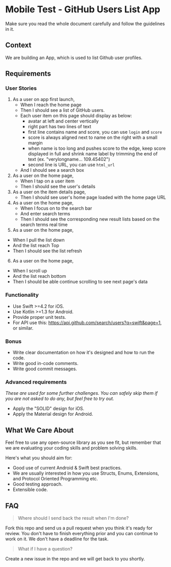# Mobile Test - GitHub Users List App

Make sure you read the whole document carefully and follow the guidelines in it.

## Context

We are building an App, which is used to list Github user profiles.

## Requirements

### User Stories

1. As a user on app first launch,
    - When I reach the home page
    - Then I should see a list of GitHub users.
    - Each user item on this page should display as below: 
      - avatar at left and center vertically
      - right part has two lines of text
      - first line contains name and score, you can use `login` and `score`
      - score is always aligned next to name on the right with a small margin
      - when name is too long and pushes score to the edge, keep score displayed in full and shrink name label by trimming the end of text (ex. "verylongname... 109.45402")
      - second line is URL, you can use `html_url`
    - And I should see a search box
2. As a user on the home page,
    - When I tap on a user item
    - Then I should see the user's details
3. As a user on the item details page,
    - Then I should see user's home page loaded with the home page URL
4. As a user on the home page,
    - When I focus on to the search bar
    - And enter search terms
    - Then I should see the corresponding new result lists based on the search terms real time
5. As a user on the home page,
  - When I pull the list down
  - And the list reach Top
  - Then I should see the list refresh
6. As a user on the home page,
  - When I scroll up
  - And the list reach bottom
  - Then I should be able continue scrolling to see next page's data

### Functionality

- Use Swift >=4.2 for iOS.
- Use Kotlin >=1.3 for Android.
- Provide proper unit tests.
- For API use this: https://api.github.com/search/users?q=swift&page=1, or similar.

### Bonus

- Write clear documentation on how it's designed and how to run the code.
- Write good in-code comments.
- Write good commit messages.

### Advanced requirements

*These are used for some further challenges. You can safely skip them if you are not asked to do any, but feel free to try out.*

- Apply the "SOLID" design for iOS.
- Apply the Material design for Android.

## What We Care About

Feel free to use any open-source library as you see fit, but remember that we are evaluating your coding skills and problem solving skills.

Here's what you should aim for:

- Good use of current Android & Swift best practices.
- We are usually interested in how you use Structs, Enums, Extensions, and Protocol Oriented Programming etc.
- Good testing approach.
- Extensible code.

## FAQ

> Where should I send back the result when I'm done?

Fork this repo and send us a pull request when you think it's ready for review. You don't have to finish everything prior and you can continue to work on it. We don't have a deadline for the task.

> What if I have a question?

Create a new issue in the repo and we will get back to you shortly.
